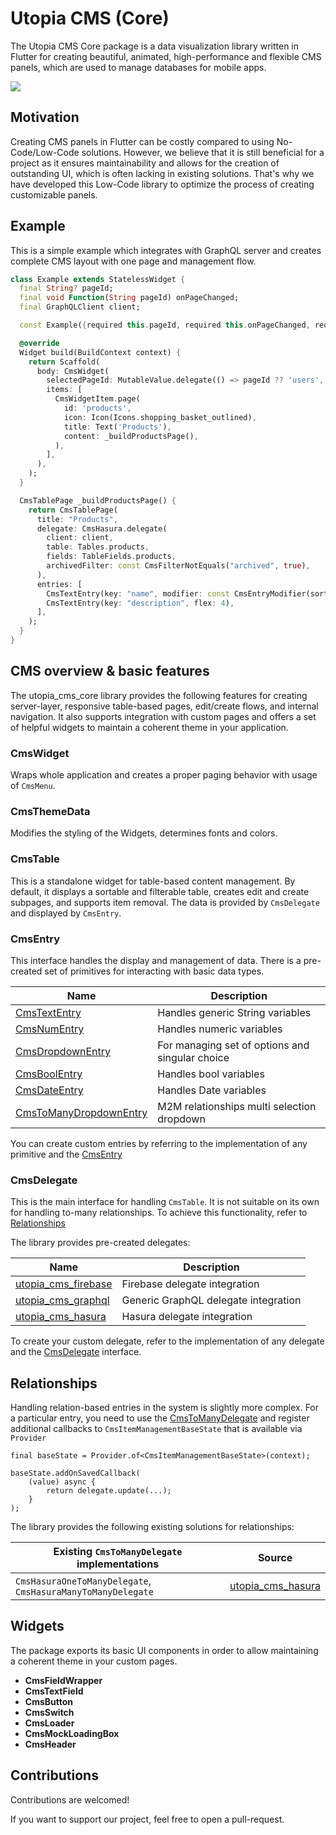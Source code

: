 # Utopia CMS (Core)

The Utopia CMS Core package is a data visualization library written in Flutter for creating beautiful,
animated, high-performance and flexible CMS panels, which are used to manage databases for mobile apps.

<img src="https://github.com/Utopia-USS/utopia_cms/raw/master/packages/core/video.gif"/>

## Motivation

Creating CMS panels in Flutter can be costly compared to using No-Code/Low-Code solutions. However, we believe that it
is still beneficial for a project as it ensures maintainability and allows for the creation of outstanding UI, which is
often lacking in existing solutions. That's why we have developed this Low-Code library to optimize the process of
creating customizable panels.

## Example

This is a simple example which integrates with GraphQL server and creates complete CMS layout with one page and
management flow.

```dart
class Example extends StatelessWidget {
  final String? pageId;
  final void Function(String pageId) onPageChanged;
  final GraphQLClient client;

  const Example({required this.pageId, required this.onPageChanged, required this.client});

  @override
  Widget build(BuildContext context) {
    return Scaffold(
      body: CmsWidget(
        selectedPageId: MutableValue.delegate(() => pageId ?? 'users', onPageChanged),
        items: [
          CmsWidgetItem.page(
            id: 'products',
            icon: Icon(Icons.shopping_basket_outlined),
            title: Text('Products'),
            content: _buildProductsPage(),
          ),
        ],
      ),
    );
  }

  CmsTablePage _buildProductsPage() {
    return CmsTablePage(
      title: "Products",
      delegate: CmsHasura.delegate(
        client: client,
        table: Tables.products,
        fields: TableFields.products,
        archivedFilter: const CmsFilterNotEquals("archived", true),
      ),
      entries: [
        CmsTextEntry(key: "name", modifier: const CmsEntryModifier(sortable: true)),
        CmsTextEntry(key: "description", flex: 4),
      ],
    );
  }
}
```

## CMS overview & basic features

The utopia_cms_core library provides the following features for creating server-layer, responsive table-based pages,
edit/create flows, and internal navigation. It also supports integration with custom pages and offers a set of helpful
widgets to maintain a coherent theme in your application.

### CmsWidget

Wraps whole application and creates a proper paging behavior with usage of `CmsMenu`.

### CmsThemeData

Modifies the styling of the Widgets, determines fonts and colors.

### CmsTable

This is a standalone widget for table-based content management. By default, it displays a sortable and filterable table,
creates edit and create subpages, and supports item removal. The data is provided by `CmsDelegate` and displayed by
`CmsEntry`.

### CmsEntry

This interface handles the display and management of data. There is a pre-created set of primitives for interacting with
basic data types.

| Name                                                                                                                   | Description                                     |
|------------------------------------------------------------------------------------------------------------------------|-------------------------------------------------|
| [CmsTextEntry](https://pub.dev/documentation/utopia_cms/latest/utopia_cms/CmsTextEntry-class.html)                     | Handles generic String variables                |
| [CmsNumEntry](https://pub.dev/documentation/utopia_cms/latest/utopia_cms/CmsNumEntry-class.html)                       | Handles numeric variables                       |
| [CmsDropdownEntry](https://pub.dev/documentation/utopia_cms/latest/utopia_cms/CmsDropdownEntry-class.html)             | For managing set of options and singular choice |
| [CmsBoolEntry](https://pub.dev/documentation/utopia_cms/latest/utopia_cms/CmsBoolEntry-class.html)                     | Handles bool variables                          |
| [CmsDateEntry](https://pub.dev/documentation/utopia_cms/latest/utopia_cms/CmsDateEntry-class.html)                     | Handles Date variables                          |
| [CmsToManyDropdownEntry](https://pub.dev/documentation/utopia_cms/latest/utopia_cms/CmsToManyDropdownEntry-class.html) | M2M relationships multi selection dropdown      |

You can create custom entries by referring to the implementation of any primitive and the
[CmsEntry](https://pub.dev/documentation/utopia_cms/latest/utopia_cms/CmsEntry-class.html)

### CmsDelegate

This is the main interface for handling  `CmsTable`. It is not suitable on its own for handling to-many relationships.
To achieve this functionality, refer to [Relationships](#Relationships)

The library provides pre-created delegates:

| Name                                                                | Description                          |
|---------------------------------------------------------------------|--------------------------------------|
| [utopia_cms_firebase](https://pub.dev/packages/utopia_cms_firebase) | Firebase delegate integration        |
| [utopia_cms_graphql](https://pub.dev/packages/utopia_cms_graphql)   | Generic GraphQL delegate integration |
| [utopia_cms_hasura](https://pub.dev/packages/utopia_cms_hasura)     | Hasura delegate integration          |

To create your custom delegate, refer to the implementation of any delegate and the
[CmsDelegate](https://pub.dev/documentation/utopia_cms/latest/utopia_cms/CmsDelegate-class.html) interface.

## Relationships

Handling relation-based entries in the system is slightly more complex. For a particular entry, you need to use
the [CmsToManyDelegate](https://pub.dev/documentation/utopia_cms/latest/utopia_cms/CmsToManyDelegate-class.html)
and register additional callbacks to `CmsItemManagementBaseState` that is available via `Provider`

```
final baseState = Provider.of<CmsItemManagementBaseState>(context);

baseState.addOnSavedCallback(
    (value) async {
        return delegate.update(...);
    }
);
```

The library provides the following existing solutions for relationships:

| Existing `CmsToManyDelegate` implementations                | Source                                                          |
|-------------------------------------------------------------|-----------------------------------------------------------------|
| `CmsHasuraOneToManyDelegate`, `CmsHasuraManyToManyDelegate` | [utopia_cms_hasura](https://pub.dev/packages/utopia_cms_hasura) |

## Widgets

The package exports its basic UI components in order to allow maintaining a coherent theme in your custom pages.

* **CmsFieldWrapper**
* **CmsTextField**
* **CmsButton**
* **CmsSwitch**
* **CmsLoader**
* **CmsMockLoadingBox**
* **CmsHeader**

## Contributions

Contributions are welcomed!

If you want to support our project, feel free to open a pull-request.


